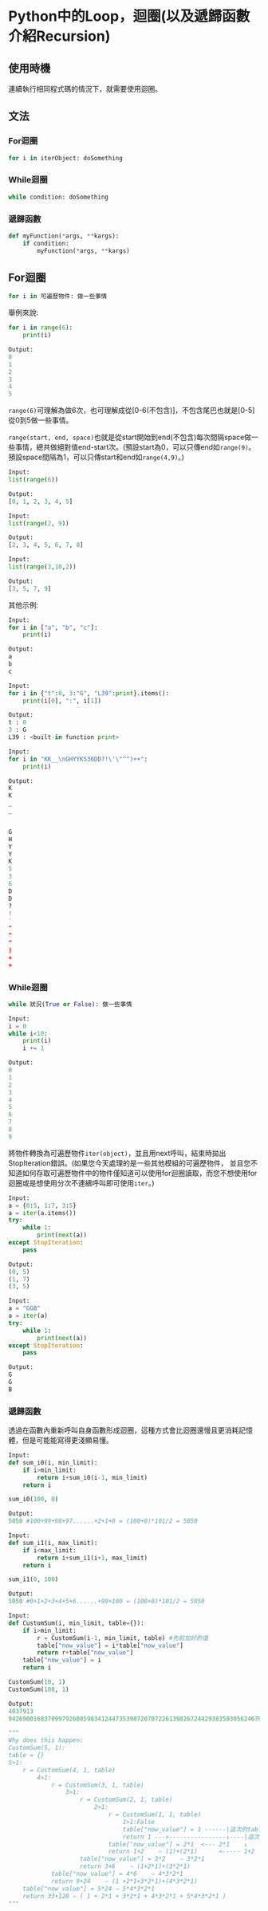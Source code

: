 # Python中的Loop，迴圈(以及遞歸函數介紹Recursion)

## 使用時機
連續執行相同程式碼的情況下，就需要使用迴圈。

## 文法

### For迴圈

```python
for i in iterObject: doSomething
```

### While迴圈

```python
while condition: doSomething
```

### 遞歸函數

```python
def myFunction(*args, **kargs):
    if condition:
        myFunction(*args, **kargs)
```

## For迴圈

```python
for i in 可遍歷物件: 做一些事情
```

舉例來說:

```python
for i in range(6):
    print(i)
```
```python
Output:
0
1
2
3
4
5
```

`range(6)`可理解為做6次，也可理解成從\[0-6(不包含)\]，不包含尾巴也就是\[0-5\]從0到5做一些事情。

`range(start, end, space)`也就是從start開始到end(不包含)每次間隔space做一些事情，總共做絕對值end-start次。(預設start為0，可以只傳end如`range(9)`。預設space間隔為1，可以只傳start和end如`range(4,9)`。)

```python
Input:
list(range(6))

Output:
[0, 1, 2, 3, 4, 5]
```

```python
Input:
list(range(2, 9))

Output:
[2, 3, 4, 5, 6, 7, 8]
```

```python
Input:
list(range(3,10,2))

Output:
[3, 5, 7, 9]
```

其他示例:

```python
Input:
for i in ["a", "b", "c"]:
    print(i)

Output:
a
b
c
```

```python
Input:
for i in {"t":0, 3:"G", "L39":print}.items():
    print(i[0], ":", i[1])

Output:
t : 0
3 : G
L39 : <built-in function print>
```

```python
Input:
for i in "KK__\nGHYYK536DD?!\'\"^^)++":
    print(i)

Output:
K
K
_
_


G
H
Y
Y
K
5
3
6
D
D
?
!
'
"
^
^
)
+
+
```

### While迴圈

```python
while 狀況(True or False): 做一些事情
```

```python
Input:
i = 0
while i<10:
    print(i)
    i += 1

Output:
0
1
2
3
4
5
6
7
8
9
```

將物件轉換為可遍歷物件`iter(object)`，並且用next呼叫，結束時拋出StopIteration錯誤。(如果您今天處理的是一些其他模組的可遍歷物件，
並且您不知道如何存取可遍歷物件中的物件僅知道可以使用for迴圈讀取，而您不想使用for迴圈或是想使用分次不連續呼叫即可使用`iter`。)

```python
Input:
a = {0:5, 1:7, 3:5}
a = iter(a.items())
try:
    while 1:
        print(next(a))
except StopIteration:
    pass

Output:
(0, 5)
(1, 7)
(3, 5)
```

```python
Input:
a = "GGB"
a = iter(a)
try:
    while 1:
        print(next(a))
except StopIteration:
    pass

Output:
G
G
B
```
### 遞歸函數
透過在函數內重新呼叫自身函數形成迴圈，這種方式會比迴圈還慢且更消耗記憶體，但是可能能寫得更淺顯易懂。
```python
Input:
def sum_i0(i, min_limit):
    if i>min_limit:
        return i+sum_i0(i-1, min_limit)
    return i

sum_i0(100, 0)

Output:
5050 #100+99+98+97......+2+1+0 = (100+0)*101/2 = 5050
```

```python
Input:
def sum_i1(i, max_limit):
    if i<max_limit:
        return i+sum_i1(i+1, max_limit)
    return i

sum_i1(0, 100)

Output:
5050 #0+1+2+3+4+5+6......+99+100 = (100+0)*101/2 = 5050
```

```python
Input:
def CustomSum(i, min_limit, table={}):
    if i>min_limit:
        r = CustomSum(i-1, min_limit, table) #先前加好的值
        table["now_value"] = i*table["now_value"]
        return r+table["now_value"]
    table["now_value"] = i
    return i

CustomSum(10, 1)
CustomSum(100, 1)

Output:
4037913
94269001683709979260859834124473539872070722613982672442938359305624678223479506023400294093599136466986609124347432647622826870038220556442336528920420940313

"""
Why does this happen:
CustomSum(5, 1):
table = {}
5>1:
    r = CustomSum(4, 1, table)
        4>1:
            r = CustomSum(3, 1, table)
                3>1:
                    r = CustomSum(2, 1, table)
                        2>1:
                            r = CustomSum(1, 1, table)
                                1>1:False
                                table["now_value"] = 1 ------|這次的table["now_value"]會造就下一次table["now_value"]的其中一個乘數。
                                return 1 --->----------------↓----|這次的return值會造就下一次return的其中一個加數。
                            table["now_value"] = 2*1  <--- 2*1    ↓
                            return 1+2    ⇨ (1)+(2*1)      <----- 1+2
                    table["now_value"] = 3*2    ⇨ 3*2*1
                    return 3+6    ⇨ (1+2*1)+(3*2*1)
            table["now_value"] = 4*6    ⇨ 4*3*2*1
            return 9+24    ⇨ (1 +2*1+3*2*1)+(4*3*2*1)
    table["now_value"] = 5*24 ⇨ 5*4*3*2*1
    return 33+120 ⇨ ( 1 + 2*1 + 3*2*1 + 4*3*2*1 + 5*4*3*2*1 )
"""
```
